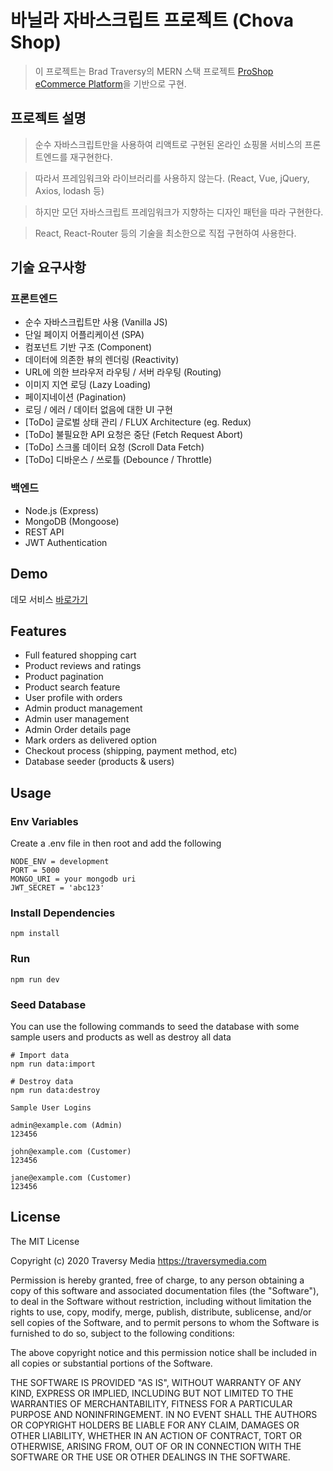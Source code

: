 # 바닐라 자바스크립트 프로젝트 (Chova Shop)

> 이 프로젝트는 Brad Traversy의 MERN 스택 프로젝트 [ProShop eCommerce Platform](https://github.com/bradtraversy/proshop_mern)을 기반으로 구현.

## 프로젝트 설명

> 순수 자바스크립트만을 사용하여 리액트로 구현된 온라인 쇼핑몰 서비스의 프론트엔드를 재구현한다.

> 따라서 프레임워크와 라이브러리를 사용하지 않는다. (React, Vue, jQuery, Axios, lodash 등)

> 하지만 모던 자바스크립트 프레임워크가 지향하는 디자인 패턴을 따라 구현한다.

> React, React-Router 등의 기술을 최소한으로 직접 구현하여 사용한다.

## 기술 요구사항

### 프론트엔드

- 순수 자바스크립트만 사용 (Vanilla JS)
- 단일 페이지 어플리케이션 (SPA)
- 컴포넌트 기반 구조 (Component)
- 데이터에 의존한 뷰의 렌더링 (Reactivity)
- URL에 의한 브라우저 라우팅 / 서버 라우팅 (Routing)
- 이미지 지연 로딩 (Lazy Loading)
- 페이지네이션 (Pagination)
- 로딩 / 에러 / 데이터 없음에 대한 UI 구현
- [ToDo] 글로벌 상태 관리 / FLUX Architecture (eg. Redux)
- [ToDo] 불필요한 API 요청은 중단 (Fetch Request Abort)
- [ToDo] 스크롤 데이터 요청 (Scroll Data Fetch)
- [ToDo] 디바운스 / 쓰로틀 (Debounce / Throttle)

### 백엔드

- Node.js (Express)
- MongoDB (Mongoose)
- REST API
- JWT Authentication

## Demo

데모 서비스 [바로가기](http://ec2-3-238-149-181.compute-1.amazonaws.com:5001)

## Features

- Full featured shopping cart
- Product reviews and ratings
- Product pagination
- Product search feature
- User profile with orders
- Admin product management
- Admin user management
- Admin Order details page
- Mark orders as delivered option
- Checkout process (shipping, payment method, etc)
- Database seeder (products & users)

## Usage

### Env Variables

Create a .env file in then root and add the following

```
NODE_ENV = development
PORT = 5000
MONGO_URI = your mongodb uri
JWT_SECRET = 'abc123'
```

### Install Dependencies

```
npm install
```

### Run

```
npm run dev
```

### Seed Database

You can use the following commands to seed the database with some sample users and products as well as destroy all data

```
# Import data
npm run data:import

# Destroy data
npm run data:destroy
```

```
Sample User Logins

admin@example.com (Admin)
123456

john@example.com (Customer)
123456

jane@example.com (Customer)
123456
```

## License

The MIT License

Copyright (c) 2020 Traversy Media https://traversymedia.com

Permission is hereby granted, free of charge, to any person obtaining a copy
of this software and associated documentation files (the "Software"), to deal
in the Software without restriction, including without limitation the rights
to use, copy, modify, merge, publish, distribute, sublicense, and/or sell
copies of the Software, and to permit persons to whom the Software is
furnished to do so, subject to the following conditions:

The above copyright notice and this permission notice shall be included in
all copies or substantial portions of the Software.

THE SOFTWARE IS PROVIDED "AS IS", WITHOUT WARRANTY OF ANY KIND, EXPRESS OR
IMPLIED, INCLUDING BUT NOT LIMITED TO THE WARRANTIES OF MERCHANTABILITY,
FITNESS FOR A PARTICULAR PURPOSE AND NONINFRINGEMENT. IN NO EVENT SHALL THE
AUTHORS OR COPYRIGHT HOLDERS BE LIABLE FOR ANY CLAIM, DAMAGES OR OTHER
LIABILITY, WHETHER IN AN ACTION OF CONTRACT, TORT OR OTHERWISE, ARISING FROM,
OUT OF OR IN CONNECTION WITH THE SOFTWARE OR THE USE OR OTHER DEALINGS IN
THE SOFTWARE.

